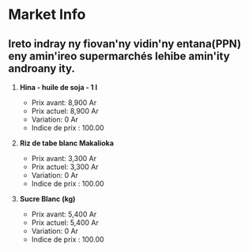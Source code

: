 # Market Info

## Ireto indray ny fiovan'ny vidin'ny entana(PPN) eny amin'ireo supermarchés lehibe amin'ity androany ity.

1. **Hina - huile de soja - 1 l**
   - Prix avant: 8,900 Ar
   - Prix actuel: 8,900 Ar
   - Variation: 0 Ar
   - Indice de prix : 100.00

2. **Riz de tabe blanc Makalioka**
   - Prix avant: 3,300 Ar
   - Prix actuel: 3,300 Ar
   - Variation: 0 Ar
   - Indice de prix : 100.00

3. **Sucre Blanc (kg)**
   - Prix avant: 5,400 Ar
   - Prix actuel: 5,400 Ar
   - Variation: 0 Ar
   - Indice de prix : 100.00

